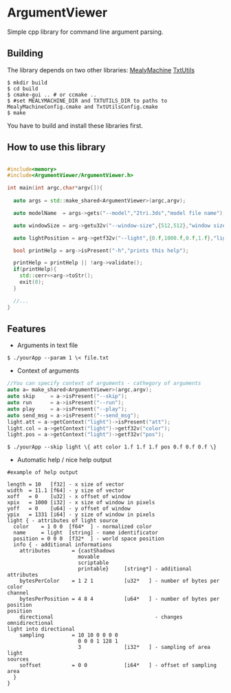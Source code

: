 # ArgumentViewer
Simple cpp library for command line argument parsing.

## Building
The library depends on two other libraries:
[MealyMachine](https://github.com/dormon/MealyMachine)
[TxtUtils](https://github.com/dormon/TxtUtils)
```
$ mkdir build
$ cd build
$ cmake-gui .. # or ccmake ..
$ #set MEALYMACHINE_DIR and TXTUTILS_DIR to paths to MealyMachineConfig.cmake and TxtUtilsConfig.cmake
$ make
```
You have to build and install these libraries first.

## How to use this library
```cpp

#include<memory>
#include<ArgumentViewer/ArgumentViewer.h>

int main(int argc,char*argv[]){
  
  auto args = std::make_shared<ArgumentViewer>(argc,argv);

  auto modelName  = args->gets("--model","2tri.3ds","model file name");

  auto windowSize = arg->getu32v("--window-size",{512,512},"window size" );

  auto lightPosition = arg->getf32v("--light",{0.f,1000.f,0.f,1.f},"light position");

  bool printHelp = arg->isPresent("-h","prints this help");

  printHelp = printHelp || !arg->validate();
  if(printHelp){
    std::cerr<<arg->toStr();
    exit(0);
  }

  //...
}

```

## Features
* Arguments in text file
```
$ ./yourApp --param 1 \< file.txt
```
* Context of arguments
```cpp
//You can specify context of arguments - cathegory of arguments
auto a= make_shared<ArgumentViewer>(argc,argv);
auto skip     = a->isPresent("--skip");
auto run      = a->isPresent("--run");
auto play     = a->isPresent("--play");
auto send_msg = a->isPresent("--send_msg");
light.att = a->getContext("light")->isPresent("att");
light.col = a->getContext("light")->getf32v("color");
light.pos = a->getContext("light")->getf32v("pos");
```
```
$ ./yourApp --skip light \{ att color 1.f 1.f 1.f pos 0.f 0.f 0.f \}
```
* Automatic help / nice help output
```
#example of help output

length = 10   [f32] - x size of vector
width  = 11.1 [f64] - y size of vector
xoff   = 0    [u32] - x offset of window
xpix   = 1000 [i32] - x size of window in pixels
yoff   = 0    [u64] - y offset of window
ypix   = 1331 [i64] - y size of window in pixels
light { - attributes of light source
  color    = 1 0 0  [f64*  ] - normalized color
  name     = light  [string] - name identificator
  position = 0 0 0  [f32*  ] - world space position
  info { - additional informations
    attributes       = {castShadows
                       movable
                       scriptable
                       printable}     [string*] - additional attributes
    bytesPerColor    = 1 2 1          [u32*   ] - number of bytes per color
channel
    bytesPerPosition = 4 8 4          [u64*   ] - number of bytes per position
position
    directional                                 - changes omnidirectional
light into directional
    sampling         = 10 10 0 0 0 0
                       0 0 0 1 128 1
                       3              [i32*   ] - sampling of area light
sources
    soffset          = 0 0            [i64*   ] - offset of sampling area
  }
}
```

